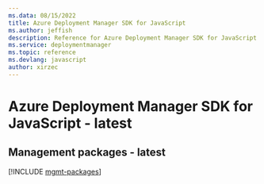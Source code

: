 ```yaml
---
ms.data: 08/15/2022
title: Azure Deployment Manager SDK for JavaScript
ms.author: jeffish
description: Reference for Azure Deployment Manager SDK for JavaScript
ms.service: deploymentmanager
ms.topic: reference
ms.devlang: javascript
author: xirzec
---
```

# Azure Deployment Manager SDK for JavaScript - latest

## Management packages - latest
[!INCLUDE [mgmt-packages](deployment-manager-mgmt-index.md)]